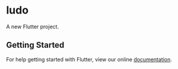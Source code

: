 # ludo

A new Flutter project.

## Getting Started

For help getting started with Flutter, view our online
[documentation](https://flutter.io/).
